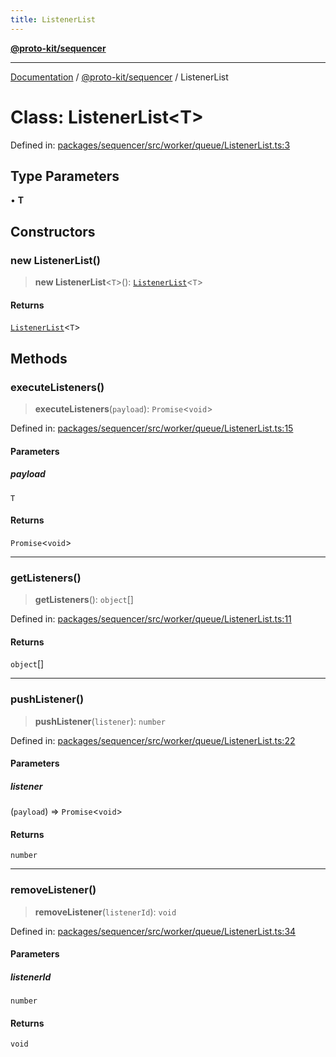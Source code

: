 ```yaml
---
title: ListenerList
---
```


[**@proto-kit/sequencer**](../README.md)

***

[Documentation](../../../README.md) / [@proto-kit/sequencer](../README.md) / ListenerList

# Class: ListenerList\<T\>

Defined in: [packages/sequencer/src/worker/queue/ListenerList.ts:3](https://github.com/proto-kit/framework/blob/b953c754e500c62f01fbbd6d09adfb2f5577269d/packages/sequencer/src/worker/queue/ListenerList.ts#L3)

## Type Parameters

• **T**

## Constructors

### new ListenerList()

> **new ListenerList**\<`T`\>(): [`ListenerList`](ListenerList.md)\<`T`\>

#### Returns

[`ListenerList`](ListenerList.md)\<`T`\>

## Methods

### executeListeners()

> **executeListeners**(`payload`): `Promise`\<`void`\>

Defined in: [packages/sequencer/src/worker/queue/ListenerList.ts:15](https://github.com/proto-kit/framework/blob/b953c754e500c62f01fbbd6d09adfb2f5577269d/packages/sequencer/src/worker/queue/ListenerList.ts#L15)

#### Parameters

##### payload

`T`

#### Returns

`Promise`\<`void`\>

***

### getListeners()

> **getListeners**(): `object`[]

Defined in: [packages/sequencer/src/worker/queue/ListenerList.ts:11](https://github.com/proto-kit/framework/blob/b953c754e500c62f01fbbd6d09adfb2f5577269d/packages/sequencer/src/worker/queue/ListenerList.ts#L11)

#### Returns

`object`[]

***

### pushListener()

> **pushListener**(`listener`): `number`

Defined in: [packages/sequencer/src/worker/queue/ListenerList.ts:22](https://github.com/proto-kit/framework/blob/b953c754e500c62f01fbbd6d09adfb2f5577269d/packages/sequencer/src/worker/queue/ListenerList.ts#L22)

#### Parameters

##### listener

(`payload`) => `Promise`\<`void`\>

#### Returns

`number`

***

### removeListener()

> **removeListener**(`listenerId`): `void`

Defined in: [packages/sequencer/src/worker/queue/ListenerList.ts:34](https://github.com/proto-kit/framework/blob/b953c754e500c62f01fbbd6d09adfb2f5577269d/packages/sequencer/src/worker/queue/ListenerList.ts#L34)

#### Parameters

##### listenerId

`number`

#### Returns

`void`
